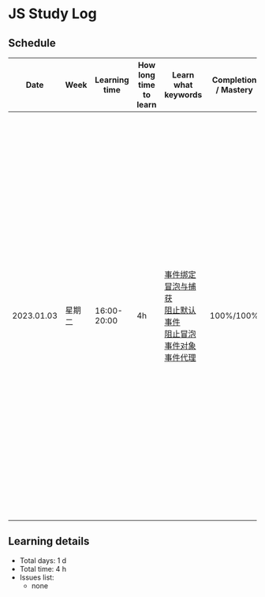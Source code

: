 # JS Study Log

## Schedule

<table>
    <thead align="center">
        <tr>
            <th>Date</th>
            <th width="80">Week</th>
            <th width="130">Learning time</th>
            <th width="80">How long time to learn</th>
            <th width="140">Learn what keywords</th>
            <th width="80">Completion / Mastery</th>
            <th>What you learned</th>
        </tr>
    </thead>
    <tbody>
        <tr>
            <td>2023.01.03</td>
            <td>星期二</td>
            <td>
              <span>16:00-20:00</span>
            </td>
            <td>4h</td>
            <td>
              <a href="https://github.com/lxmob/blog/blob/main/js%2B%2B/dom/dom.event.html">事件绑定</a><br />
              <a href="https://github.com/lxmob/blog/blob/main/js%2B%2B/dom/dom.event.html">冒泡与捕获</a><br />
              <a href="https://github.com/lxmob/blog/blob/main/js%2B%2B/dom/dom.event.html">阻止默认事件</a><br />
              <a href="https://github.com/lxmob/blog/blob/main/js%2B%2B/dom/dom.event.html">阻止冒泡</a><br />
              <a href="https://github.com/lxmob/blog/blob/main/js%2B%2B/dom/dom.event.html">事件对象</a><br />
              <a href="https://github.com/lxmob/blog/blob/main/js%2B%2B/dom/dom.event.html">事件代理</a>
            </td>
            <td>100%/100%</td>
            <td>
              <span>1、dom事件绑定有三种形式，onclick优点兼容性好缺点无法绑定多个事件处理函数、addEventListener优点可以绑定多个事件处理函数缺点兼容性差IE9以下不支持、attachEvent是兼容IE8及以下的方法</span><br />
              <span>2、事件流的三个阶段：事件捕获、目标、事件冒泡，冒泡机制通过由内向外接收事件，捕获机制通过由外向内接收事件</span><br />
              <span>3、阻止冒泡事件触发e.stopPropagation和IE支持的e.cancelBubbling = true</span><br />
              <span>4、阻止默认事件：在句柄中使用的方式return false、w3c标准不兼容IE9及以下event.preventDefault、IE9以下使用event.returnValue = false</span><br />
              <span>5、事件对象通过发生的事件源来获取e.target、e.srcElement</span><br />
              <span>6、事件代理就是事件源通过冒泡的形式来触发祖父级身上绑定的相同事件处理函数</span>
            </td>
        </tr>
    </tbody>
</table>

## Learning details

- Total days: 1 d
- Total time: 4 h
- Issues list:
  - none
